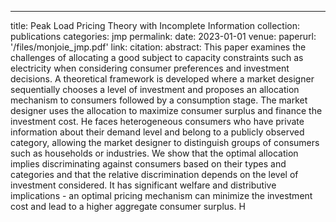 ---
title: Peak Load Pricing Theory with Incomplete Information
collection: publications
categories: jmp
permalink: 
date: 2023-01-01
venue: 
paperurl: '/files/monjoie_jmp.pdf'
link:
citation: 
abstract: This paper examines the challenges of allocating a good subject to capacity constraints such as electricity when considering consumer preferences and investment decisions. A theoretical framework is developed where a market designer sequentially chooses a level of investment and proposes an allocation mechanism to consumers followed by a consumption stage. The market designer uses the allocation to maximize consumer surplus and finance the investment cost. He faces heterogeneous consumers who have private information about their demand level and belong to a publicly observed category, allowing the market designer to distinguish groups of consumers such as households or industries. We show that the optimal allocation implies discriminating against consumers based on their types and categories and that the relative discrimination depends on the level of investment considered. It has significant welfare and distributive implications - an optimal pricing mechanism can minimize the investment cost and lead to a higher aggregate consumer surplus.  H
